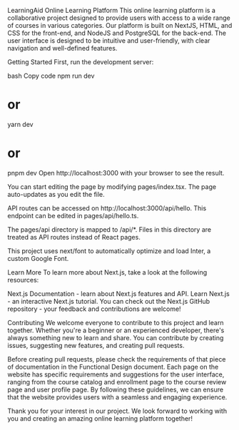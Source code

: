 LearningAid Online Learning Platform
This online learning platform is a collaborative project designed to provide users with access to a wide range of courses in various categories. Our platform is built on NextJS, HTML, and CSS for the front-end, and NodeJS and PostgreSQL for the back-end. The user interface is designed to be intuitive and user-friendly, with clear navigation and well-defined features.

Getting Started
First, run the development server:

bash
Copy code
npm run dev
# or
yarn dev
# or
pnpm dev
Open http://localhost:3000 with your browser to see the result.

You can start editing the page by modifying pages/index.tsx. The page auto-updates as you edit the file.

API routes can be accessed on http://localhost:3000/api/hello. This endpoint can be edited in pages/api/hello.ts.

The pages/api directory is mapped to /api/*. Files in this directory are treated as API routes instead of React pages.

This project uses next/font to automatically optimize and load Inter, a custom Google Font.

Learn More
To learn more about Next.js, take a look at the following resources:

Next.js Documentation - learn about Next.js features and API.
Learn Next.js - an interactive Next.js tutorial.
You can check out the Next.js GitHub repository - your feedback and contributions are welcome!

Contributing
We welcome everyone to contribute to this project and learn together. Whether you're a beginner or an experienced developer, there's always something new to learn and share. You can contribute by creating issues, suggesting new features, and creating pull requests.

Before creating pull requests, please check the requirements of that piece of documentation in the Functional Design document. Each page on the website has specific requirements and suggestions for the user interface, ranging from the course catalog and enrollment page to the course review page and user profile page. By following these guidelines, we can ensure that the website provides users with a seamless and engaging experience.

Thank you for your interest in our project. We look forward to working with you and creating an amazing online learning platform together!